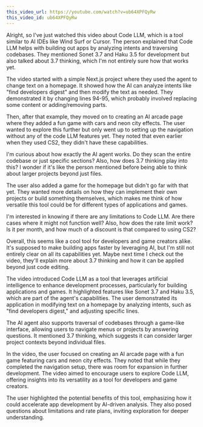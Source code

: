 ```yaml
---
this_video_url: https://youtube.com/watch?v=ub64XPFQyRw
this_video_id: ub64XPFQyRw
---
```

<think>
Alright, so I've just watched this video about Code LLM, which is a tool similar to AI IDEs like Wind Surf or Cursor. The person explained that Code LLM helps with building out apps by analyzing intents and traversing codebases. They mentioned Sonet 3.7 and Haku 3.5 for development but also talked about 3.7 thinking, which I'm not entirely sure how that works yet.

The video started with a simple Next.js project where they used the agent to change text on a homepage. It showed how the AI can analyze intents like "find developers digest" and then modify the text as needed. They demonstrated it by changing lines 94-95, which probably involved replacing some content or adding/removing parts.

Then, after that example, they moved on to creating an AI arcade page where they added a fun game with cars and neon city effects. The user wanted to explore this further but only went up to setting up the navigation without any of the code LLM features yet. They noted that even earlier when they used CS2, they didn't have these capabilities.

I'm curious about how exactly the AI agent works. Do they scan the entire codebase or just specific sections? Also, how does 3.7 thinking play into this? I wonder if it's like the person mentioned before being able to think about larger projects beyond just files.

The user also added a game for the homepage but didn't go far with that yet. They wanted more details on how they can implement their own projects or build something themselves, which makes me think of how versatile this tool could be for different types of applications and games.

I'm interested in knowing if there are any limitations to Code LLM. Are there cases where it might not function well? Also, how does the rate limit work? Is it per month, and how much of a discount is that compared to using CS2?

Overall, this seems like a cool tool for developers and game creators alike. It's supposed to make building apps faster by leveraging AI, but I'm still not entirely clear on all its capabilities yet. Maybe next time I check out the video, they'll explain more about 3.7 thinking and how it can be applied beyond just code editing.
</think>

The video introduced Code LLM as a tool that leverages artificial intelligence to enhance development processes, particularly for building applications and games. It highlighted features like Sonet 3.7 and Haku 3.5, which are part of the agent's capabilities. The user demonstrated its application in modifying text on a homepage by analyzing intents, such as "find developers digest," and adjusting specific lines.

The AI agent also supports traversal of codebases through a game-like interface, allowing users to navigate menus or projects by answering questions. It mentioned 3.7 thinking, which suggests it can consider larger project contexts beyond individual files.

In the video, the user focused on creating an AI arcade page with a fun game featuring cars and neon city effects. They noted that while they completed the navigation setup, there was room for expansion in further development. The video aimed to encourage users to explore Code LLM, offering insights into its versatility as a tool for developers and game creators.

The user highlighted the potential benefits of this tool, emphasizing how it could accelerate app development by AI-driven analysis. They also posed questions about limitations and rate plans, inviting exploration for deeper understanding.
